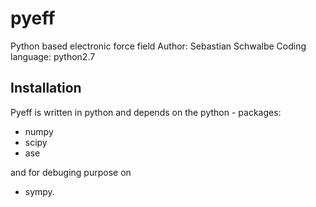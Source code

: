 # pyeff
Python based electronic force field
Author: Sebastian Schwalbe 
Coding language: python2.7 

## Installation 

Pyeff is written in python and depends on the python - packages: 

- numpy 
- scipy 
- ase 

and for debuging purpose on 

- sympy. 
